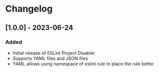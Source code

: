 # Changelog

## [1.0.0] - 2023-06-24

### Added
- Initial release of ESLint Project Disabler
- Supports YAML files and JSON files
- YAML allows using namespace of eslint rule to place the rule better
